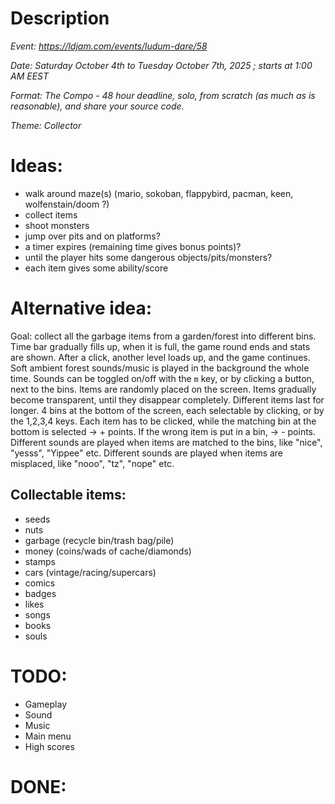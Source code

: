 # Description
*Event: https://ldjam.com/events/ludum-dare/58*

*Date: Saturday October 4th to Tuesday October 7th, 2025 ; starts at 1:00 AM EEST*

*Format: The Compo - 48 hour deadline, solo, from scratch (as much as is reasonable), and share your source code.*

*Theme: Collector*

# Ideas:
* walk around maze(s) (mario, sokoban, flappybird, pacman, keen, wolfenstain/doom ?)
* collect items
* shoot monsters
* jump over pits and on platforms?
* a timer expires (remaining time gives bonus points)?
* until the player hits some dangerous objects/pits/monsters?
* each item gives some ability/score

# Alternative idea:
Goal: collect all the garbage items from a garden/forest into different bins.
Time bar gradually fills up, when it is full, the game round ends and stats are shown.
After a click, another level loads up, and the game continues.
Soft ambient forest sounds/music is played in the background the whole time.
Sounds can be toggled on/off with the `m` key, or by clicking a button, next to the bins.
Items are randomly placed on the screen.
Items gradually become transparent, until they disappear completely.
Different items last for longer.
4 bins at the bottom of the screen, each selectable by clicking, or by the 1,2,3,4 keys.
Each item has to be clicked, while the matching bin at the bottom is selected -> + points.
If the wrong item is put in a bin, -> - points.
Different sounds are played when items are matched to the bins, like "nice", "yesss", "Yippee" etc.
Different sounds are played when items are misplaced, like "nooo", "tz", "nope" etc.

## Collectable items:
* seeds
* nuts
* garbage (recycle bin/trash bag/pile)
* money (coins/wads of cache/diamonds)
* stamps
* cars (vintage/racing/supercars)
* comics
* badges
* likes
* songs
* books
* souls

# TODO:
* Gameplay
* Sound
* Music
* Main menu
* High scores

# DONE:
